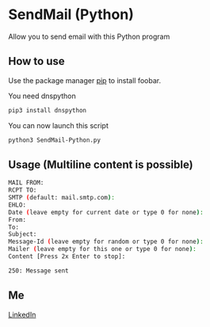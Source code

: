 # SendMail (Python)

Allow you to send email with this Python program

## How to use

Use the package manager [pip](https://pip.pypa.io/en/stable/) to install foobar.

You need dnspython
```bash
pip3 install dnspython
```
You can now launch this script

```bash
python3 SendMail-Python.py
```

## Usage (Multiline content is possible)

```bash
MAIL FROM: 
RCPT TO:    
SMTP (default: mail.smtp.com): 
EHLO: 
Date (leave empty for current date or type 0 for none): 
From: 
To: 
Subject: 
Message-Id (leave empty for random or type 0 for none): 
Mailer (leave empty for this one or type 0 for none): 
Content [Press 2x Enter to stop]:

250: Message sent
```
## Me
[LinkedIn](https://fr.linkedin.com/in/kenji-duriez-9b93bb141)

